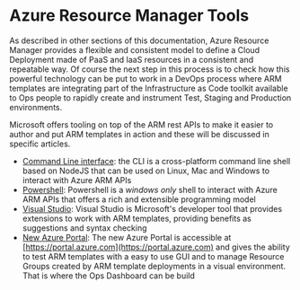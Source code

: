 # Azure Resource Manager Tools

As described in other sections of this documentation, Azure Resource Manager provides a flexible and consistent model to define a Cloud Deployment made of PaaS and IaaS resources in a consistent and repeatable way.
Of course the next step in this process is to check how this powerful technology can be put to work in a DevOps process where ARM templates are integrating part of the Infrastructure as Code toolkit available to Ops people to rapidly create and instrument Test, Staging and Production environments.

Microsoft offers tooling on top of the ARM rest APIs to make it easier to author and put ARM templates in action and these will be discussed in specific articles.

* [Command Line interface](CLI.md): the CLI is a cross-platform command line shell based on NodeJS that can be used on Linux, Mac and Windows to interact with Azure ARM APIs
* [Powershell](Powershell.md): Powershell is a *windows only* shell to interact with Azure ARM APIs that offers a rich and extensible programming model
* [Visual Studio](Visual-studio.md): Visual Studio is Microsoft's developer tool that provides extensions to work with ARM templates, providing benefits as suggestions and syntax checking
* [New Azure Portal](Portal.md): The new Azure Portal is accessible at [https://portal.azure.com](https://portal.azure.com) and gives the ability to test ARM templates with a easy to use GUI and to manage Resource Groups created by ARM template deployments in a visual environment. That is where the Ops Dashboard can be build
